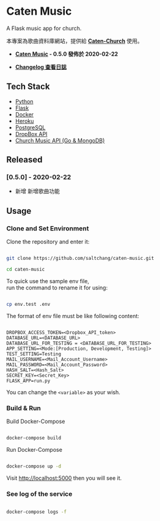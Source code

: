 # Caten Music

A Flask music app for church.

本專案為歌曲資料庫網站，提供給 **[Caten-Church](https://caten-church.org)** 使用。

- **[Caten Music](https://caten-music.herokuapp.com) - 0.5.0 發佈於 2020-02-22**

- **[Changelog 查看日誌](https://github.com/saltchang/caten-music/blob/master/CHANGELOG.md)**

## Tech Stack

- [Python](https://www.python.org/)
- [Flask](http://flask.pocoo.org/)
- [Docker](https://www.docker.com/)
- [Heroku](https://www.heroku.com/home)
- [PostgreSQL](https://www.postgresql.org/)
- [DropBox API](https://www.dropbox.com/developers/documentation/http/overview)
- [Church Music API (Go & MongoDB)](https://github.com/saltchang/church-music-api)

## Released

### [0.5.0] - 2020-02-22

- 新增 新增歌曲功能

## Usage

### Clone and Set Environment

Clone the repository and enter it:

```bash

git clone https://github.com/saltchang/caten-music.git

cd caten-music
```

To quick use the sample env file,  
run the command to rename it for using:

```bash

cp env.test .env
```

The format of env file must be like following content:

```env

DROPBOX_ACCESS_TOKEN=<Dropbox_API_token>
DATABASE_URL=<DATABASE_URL>
DATABASE_URL_FOR_TESTING = <DATABASE_URL_FOR_TESTING>
APP_SETTING=<Mode:[Production, Development, Testing]>
TEST_SETTING=Testing
MAIL_USERNAME=<Mail_Account_Username>
MAIL_PASSWORD=<Mail_Account_Password>
HASH_SALT=<Hash_Salt>
SECRET_KEY=<Secret_Key>
FLASK_APP=run.py

```

You can change the `<variable>` as your wish.

### Build & Run

Build Docker-Compose

```bash

docker-compose build
```

Run Docker-Compose

```bash

docker-compose up -d
```

Visit [http://localhost:5000](http://localhost:5000) then you will see it.

### See log of the service

```bash

docker-compose logs -f
```
